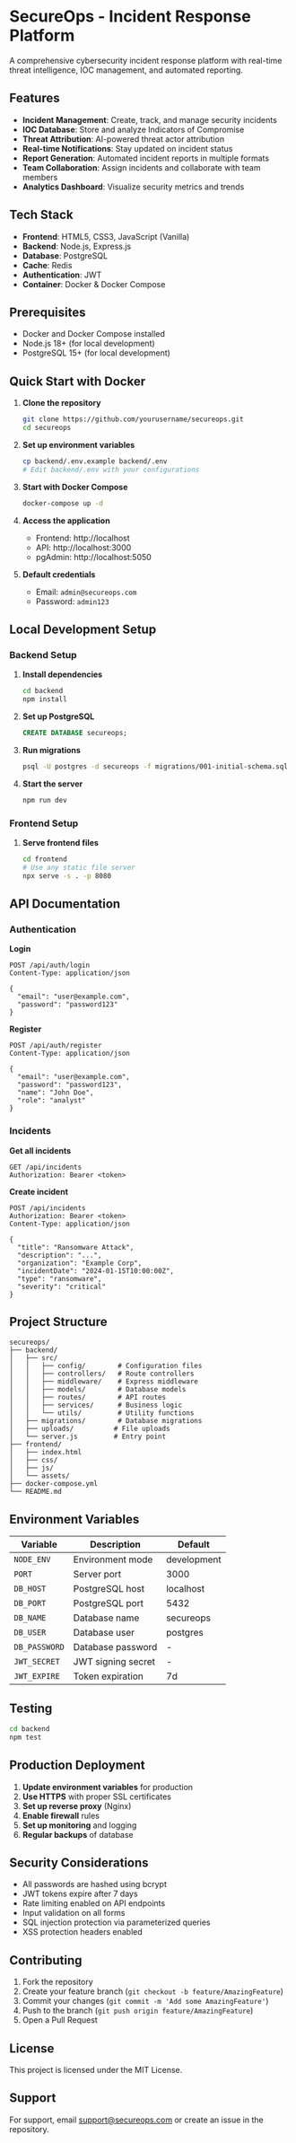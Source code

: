 # SecureOps - Incident Response Platform

A comprehensive cybersecurity incident response platform with real-time threat intelligence, IOC management, and automated reporting.

## Features

- **Incident Management**: Create, track, and manage security incidents
- **IOC Database**: Store and analyze Indicators of Compromise
- **Threat Attribution**: AI-powered threat actor attribution
- **Real-time Notifications**: Stay updated on incident status
- **Report Generation**: Automated incident reports in multiple formats
- **Team Collaboration**: Assign incidents and collaborate with team members
- **Analytics Dashboard**: Visualize security metrics and trends

## Tech Stack

- **Frontend**: HTML5, CSS3, JavaScript (Vanilla)
- **Backend**: Node.js, Express.js
- **Database**: PostgreSQL
- **Cache**: Redis
- **Authentication**: JWT
- **Container**: Docker & Docker Compose

## Prerequisites

- Docker and Docker Compose installed
- Node.js 18+ (for local development)
- PostgreSQL 15+ (for local development)

## Quick Start with Docker

1. **Clone the repository**
   ```bash
   git clone https://github.com/yourusername/secureops.git
   cd secureops
   ```

2. **Set up environment variables**
   ```bash
   cp backend/.env.example backend/.env
   # Edit backend/.env with your configurations
   ```

3. **Start with Docker Compose**
   ```bash
   docker-compose up -d
   ```

4. **Access the application**
   - Frontend: http://localhost
   - API: http://localhost:3000
   - pgAdmin: http://localhost:5050

5. **Default credentials**
   - Email: `admin@secureops.com`
   - Password: `admin123`

## Local Development Setup

### Backend Setup

1. **Install dependencies**
   ```bash
   cd backend
   npm install
   ```

2. **Set up PostgreSQL**
   ```sql
   CREATE DATABASE secureops;
   ```

3. **Run migrations**
   ```bash
   psql -U postgres -d secureops -f migrations/001-initial-schema.sql
   ```

4. **Start the server**
   ```bash
   npm run dev
   ```

### Frontend Setup

1. **Serve frontend files**
   ```bash
   cd frontend
   # Use any static file server
   npx serve -s . -p 8080
   ```

## API Documentation

### Authentication

**Login**
```http
POST /api/auth/login
Content-Type: application/json

{
  "email": "user@example.com",
  "password": "password123"
}
```

**Register**
```http
POST /api/auth/register
Content-Type: application/json

{
  "email": "user@example.com",
  "password": "password123",
  "name": "John Doe",
  "role": "analyst"
}
```

### Incidents

**Get all incidents**
```http
GET /api/incidents
Authorization: Bearer <token>
```

**Create incident**
```http
POST /api/incidents
Authorization: Bearer <token>
Content-Type: application/json

{
  "title": "Ransomware Attack",
  "description": "...",
  "organization": "Example Corp",
  "incidentDate": "2024-01-15T10:00:00Z",
  "type": "ransomware",
  "severity": "critical"
}
```

## Project Structure

```
secureops/
├── backend/
│   ├── src/
│   │   ├── config/        # Configuration files
│   │   ├── controllers/   # Route controllers
│   │   ├── middleware/    # Express middleware
│   │   ├── models/        # Database models
│   │   ├── routes/        # API routes
│   │   ├── services/      # Business logic
│   │   └── utils/         # Utility functions
│   ├── migrations/        # Database migrations
│   ├── uploads/          # File uploads
│   └── server.js         # Entry point
├── frontend/
│   ├── index.html
│   ├── css/
│   ├── js/
│   └── assets/
├── docker-compose.yml
└── README.md
```

## Environment Variables

| Variable | Description | Default |
|----------|-------------|---------|
| `NODE_ENV` | Environment mode | development |
| `PORT` | Server port | 3000 |
| `DB_HOST` | PostgreSQL host | localhost |
| `DB_PORT` | PostgreSQL port | 5432 |
| `DB_NAME` | Database name | secureops |
| `DB_USER` | Database user | postgres |
| `DB_PASSWORD` | Database password | - |
| `JWT_SECRET` | JWT signing secret | - |
| `JWT_EXPIRE` | Token expiration | 7d |

## Testing

```bash
cd backend
npm test
```

## Production Deployment

1. **Update environment variables** for production
2. **Use HTTPS** with proper SSL certificates
3. **Set up reverse proxy** (Nginx)
4. **Enable firewall** rules
5. **Set up monitoring** and logging
6. **Regular backups** of database

## Security Considerations

- All passwords are hashed using bcrypt
- JWT tokens expire after 7 days
- Rate limiting enabled on API endpoints
- Input validation on all forms
- SQL injection protection via parameterized queries
- XSS protection headers enabled

## Contributing

1. Fork the repository
2. Create your feature branch (`git checkout -b feature/AmazingFeature`)
3. Commit your changes (`git commit -m 'Add some AmazingFeature'`)
4. Push to the branch (`git push origin feature/AmazingFeature`)
5. Open a Pull Request

## License

This project is licensed under the MIT License.

## Support

For support, email support@secureops.com or create an issue in the repository.

